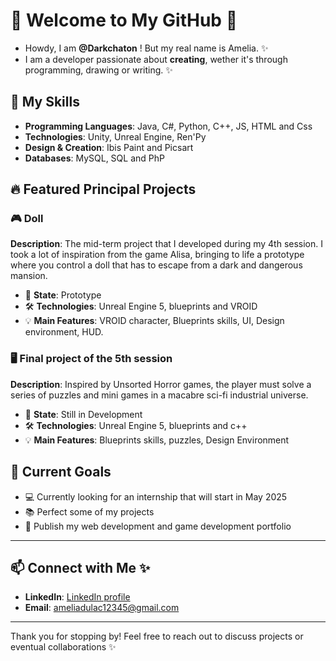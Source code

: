 # 🌟 Welcome to My GitHub 🌟
 
- Howdy, I am **@Darkchaton** ! But my real name is Amelia. ✨
- I am a developer passionate about **creating**, wether it's through programming, drawing or writing. ✨ 

## 🎯 My Skills

- **Programming Languages**: Java, C#, Python, C++, JS, HTML and Css
- **Technologies**: Unity, Unreal Engine, Ren'Py
- **Design & Creation**: Ibis Paint and Picsart
- **Databases**: MySQL, SQL and PhP 

## 🔥 Featured Principal Projects

### 🎮 Doll
**Description**: The mid-term project that I developed during my 4th session. I took a lot of inspiration from the game Alisa, bringing to life a prototype where you control a doll that has to escape from a dark and dangerous mansion.

- 🌱 **State**: Prototype
- 🛠️ **Technologies**: Unreal Engine 5, blueprints and VROID
- 💡 **Main Features**: VROID character, Blueprints skills, UI, Design environment, HUD.

### 🖥️ Final project of the 5th session 
**Description**: Inspired by Unsorted Horror games, the player must solve a series of puzzles and mini games in a macabre sci-fi industrial universe. 

- 🌱 **State**: Still in Development
- 🛠️ **Technologies**: Unreal Engine 5, blueprints and c++
- 💡 **Main Features**: Blueprints skills, puzzles, Design Environment

## 🚀 Current Goals

- 💻 Currently looking for an internship that will start in May 2025
- 📚 Perfect some of my projects
- 🎨 Publish my web development and game development portfolio

---

## 📫 Connect with Me  ✨

- **LinkedIn**: [LinkedIn profile](https://www.linkedin.com/in/amélia-d-239496324/)
- **Email**: ameliadulac12345@gmail.com

---

Thank you for stopping by! Feel free to reach out to discuss projects or eventual collaborations ✨
